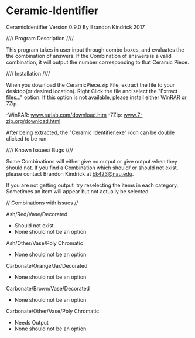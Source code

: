 # Ceramic-Identifier

CeramicIdentifier  Version 0.9.0
By Brandon Kindrick 2017

//// Program Description ////

This program takes in user input through combo boxes, and evaluates the the combination of answers. If the 
Combination of answers is a valid combination, it will output the number corresponding to that Ceramic Piece.


//// Installation ////

When you download the CeramicPiece.zip File, extract the file to your desktop(or desired location). Right Click the file and select the "Extract files..." option. If this option is not available, please install either WinRAR or 7Zip. 

-WinRAR: www.rarlab.com/download.htm
-7Zip: www.7-zip.org/download.html

After being extracted, the "Ceramic Identifier.exe" icon can be double clicked to be run.

//// Known Issues/ Bugs ////

Some Combinations will either give no output or give output when they should not. If you find a Combination which
should/ or should not exist, please contact Brandon Kindrick at bk423@nau.edu.

If you are not getting output, try reselecting the items in each category. Sometimes an item will appear but not actually be selected

// Combinations with issues //

Ash/Red/Vase/Decorated 
- Should not exist
- None should not be an option

Ash/Other/Vase/Poly Chromatic 
- None should not be an option

Carbonate/Orange/Jar/Decorated 
- None should not be an option

Carbonate/Brown/Vase/Decorated 
- None should not be an option

Carbonate/Other/Vase/Poly Chromatic 
- Needs Output
- None should not be an option
